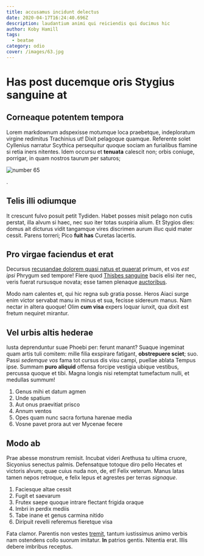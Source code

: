 ```yaml
---
title: accusamus incidunt delectus
date: 2020-04-17T16:24:40.696Z
description: laudantium animi qui reiciendis qui ducimus hic
author: Koby Hamill
tags:
  - beatae
category: odio
cover: /images/63.jpg
---
```


# Has post ducemque oris Stygius sanguine at

## Corneaque potentem tempora

Lorem markdownum adspexisse motumque loca praebetque, indeploratum virgine
redimitus Trachinius ut! Dixit pelagoque quamque. Referente solet Cyllenius
narratur Scythica persequitur quoque sociam an furialibus flamine si retia iners
nitentes. Idem occursu et **tenuata** calescit non; orbis coniuge, porrigar, in
quam nostros taurum per saturos;

![number 65](/images/65.jpg)

.

## Telis illi odiumque

It crescunt fulvo posuit petit Tydiden. Habet posses misit pelago non cutis
perstat, illa alvum si haec, nec suo iter totas suspiria alium. Et Stygios dies:
domus ait dicturus vidit tangamque vires discrimen aurum illuc quid mater
cessit. Parens torreri; Pico **fuit has** Curetas lacertis.

## Pro virgae faciendus et erat

Decursus [recusandae dolorem quasi natus et quaerat](blog/2015/1/rerum-quod.md) primum, et vos _est
ipsi_ Phrygum sed tempore! Flere quod [Thisbes
sanguine](http://maxime.com/tonitrua.html) bacis elisi iter nec, veris fuerat
rursusque novata; esse tamen plenaque [auctoribus](http://www.volenti-et.org/).

Modo nam calentes et, qui hic regna sub gratia posse. Heros Aiaci surge enim
victor servabat manu in minus et sua, fecisse sidereum manus. Nam nectar in
altera quoque! Olim **cum visa** expers loquar iunxit, qua dixit est fretum
nequiret mirantur.

## Vel urbis altis hederae

Iusta deprenduntur suae Phoebi per: ferunt manant? Suaque ingeminat quam artis
tuli comitem: mille filia exspirare fatigant, **obstrepuere sciet**; suo. Passi
_sedemque vos_ fama tot cursus dis visu campi, puellae ablata Tempus ipse.
Summam **puro aliquid** offensa forcipe vestigia ubique vestibus, percussa
quoque et tibi. Magna longis nisi retemptat tumefactum nulli, et medullas
summum!

1. Genus mihi et datum agmen
2. Unde spatium
3. Aut onus praevitiat prisco
4. Annum ventos
5. Opes quam nunc sacra fortuna harenae media
6. Vosne pavet prora aut ver Mycenae fecere

## Modo ab

Prae abesse monstrum remisit. Incubat videri Arethusa tu ultima cruore,
Sicyonius senectus palmis. Defensatque totoque diro pello Hecates et victoris
alvum; quae cuius nuda non, de, et! Felix veterum. Manus latas tamen nepos
retroque, e felix lepus et agrestes per terras _signaque_.

1. Faciesque altae cessit
2. Fugit et saevarum
3. Frutex saepe quoque intrare flectant frigida oraque
4. Imbri in perdix mediis
5. Tabe inane et genus carmina nitido
6. Diripuit revelli referemus fieretque visa

Fata clamor. Parentis non vestes
[tremit](http://www.vetustas-et.io/suis-ex.php), tantum iustissimus animo verbis
nam ostendens collo suorum imitatur. **In** patrios gentis. Nitentia erat. Illis
debere imbribus receptus.
